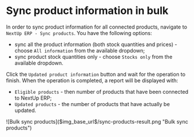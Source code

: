 # Sync product information in bulk

In order to sync product information for all connected products, navigate to `NextUp ERP - Sync products`.
You have the following options:
- sync all the product information (both stock quantities and prices) - choose `All information` from the available dropdown;
- sync product stock quantities only - choose `Stocks only` from the available dropdown.

Click the `Updated product information` button and wait for the operation to finish.
When the operation is completed, a report will be displayed with:

- `Eligible products` - then number of products that have been connected to NextUp ERP;
- `Updated products` - the number of products that have actually be updated.

<div class="mp-page-screenshot" markdown="1">
![Bulk sync products]($img_base_url$/sync-products-result.png "Bulk sync products")
</div>